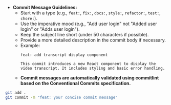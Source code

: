 *   **Commit Message Guidelines:**
    *   Start with a type (e.g., `feat:`, `fix:`, `docs:`, `style:`, `refactor:`, `test:`, `chore:`).
    *   Use the imperative mood (e.g., "Add user login" not "Added user login" or "Adds user login").
    *   Keep the subject line short (under 50 characters if possible).
    *   Provide a more detailed description in the commit body if necessary.
    *   Example:
        ```
        feat: add transcript display component

        This commit introduces a new React component to display the
        video transcript. It includes styling and basic error handling.
        ```
    *   **Commit messages are automatically validated using commitlint based on the Conventional Commits specification.**

```bash
git add .
git commit -m "feat: your concise commit message" 